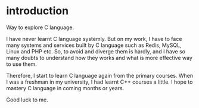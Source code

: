 # introduction

Way to explore C language.

I have never learnt C language systemly. But on my work, I have to face many systems and services built by  C language such as Redis, MySQL, Linux and PHP etc. So, to avoid and diverge them is hardly, and I have so many doubts to understand how they works and what is more effective way to use them.

Therefore, I start to learn C language again from the primary courses. When I was a freshman in my university, I had learnt C++ courses a little. I hope to mastery C language in coming months or years.

Good luck to me.
